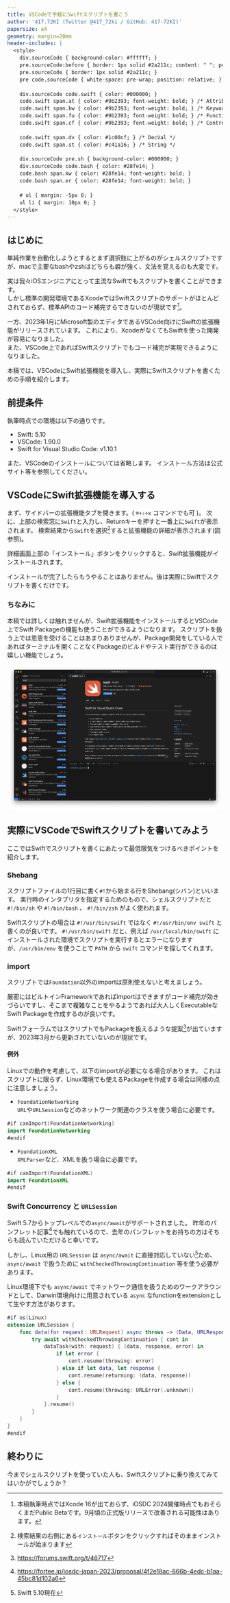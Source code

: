 ```yaml
---
title: VSCodeで手軽にSwiftスクリプトを書こう
author: '417.72KI (Twitter @417_72ki / GitHub: 417-72KI)'
papersize: a4
geometry: margin=20mm
header-includes: |
  <style>
    div.sourceCode { background-color: #ffffff; }
    pre.sourceCode:before { border: 1px solid #2a211c; content: " "; position: absolute; z-index: -1; }
    pre.sourceCode { border: 1px solid #2a211c; }
    pre code.sourceCode { white-space: pre-wrap; position: relative; }

    div.sourceCode code.swift { color: #000000; }
    code.swift span.at { color: #9b2393; font-weight: bold; } /* Attribute */
    code.swift span.kw { color: #9b2393; font-weight: bold; } /* Keyword */
    code.swift span.fu { color: #9b2393; font-weight: bold; } /* Function */
    code.swift span.cf { color: #9b2393; font-weight: bold; } /* ControlFlow */

    code.swift span.dv { color: #1c00cf; } /* DecVal */
    code.swift span.st { color: #c41a16; } /* String */

    div.sourceCode pre.sh { background-color: #000000; }
    div.sourceCode code.bash { color: #28fe14; }
    code.bash span.kw { color: #28fe14; font-weight: bold; }
    code.bash span.er { color: #28fe14; font-weight: bold; }

    # ul { margin: -5px 0; }
    ul li { margin: 10px 0; }
  </style>
---
```


## はじめに
単純作業を自動化しようとするとまず選択肢に上がるのがシェルスクリプトですが、macで主要なbashやzshはどちらも癖が強く、文法を覚えるのも大変です。  

実は我々iOSエンジニアにとって主流なSwiftでもスクリプトを書くことができます。  
しかし標準の開発環境であるXcodeではSwiftスクリプトのサポートがほとんどされておらず、標準APIのコード補完すらできないのが現状です[^1]。

[^1]: 本稿執筆時点ではXcode 16が出ておらず、iOSDC 2024開催時点でもおそらくまだPublic Betaです。9月頃の正式版リリースで改善される可能性はあります。

一方、2023年1月にMicrosoft製のエディタであるVSCode向けにSwiftの拡張機能がリリースされています。
これにより、XcodeがなくてもSwiftを使った開発が容易になりました。  
また、VSCode上であればSwiftスクリプトでもコード補完が実現できるようになりました。

本稿では、VSCodeにSwift拡張機能を導入し、実際にSwiftスクリプトを書くための手順を紹介します。


## 前提条件

執筆時点での環境は以下の通りです。

- Swift: 5.10
- VSCode: 1.90.0
- Swift for Visual Studio Code: v1.10.1

また、VSCodeのインストールについては省略します。
インストール方法は公式サイト等を参照してください。

## VSCodeにSwift拡張機能を導入する
まず、サイドバーの拡張機能タブを開きます。( `⌘+⇧+x` コマンドでも可 )。
次に、上部の検索窓に`Swift`と入力し、Returnキーを押すと一番上に`Swift`が表示されます。
検索結果から`Swift`を選択[^2]すると拡張機能の詳細が表示されます(図参照)。

詳細画面上部の「インストール」ボタンをクリックすると、Swift拡張機能がインストールされます。

[^2]: 検索結果の右側にある`インストール`ボタンをクリックすればそのままインストールが始まります

インストールが完了したらもうやることはありません。後は実際にSwiftでスクリプトを書くだけです。

### ちなみに

本稿では詳しくは触れませんが、Swift拡張機能をインストールするとVSCode上でSwift Packageの機能も使うことができるようになります。
スクリプトを扱う上では恩恵を受けることはあまりありませんが、Package開発をしている人であればターミナルを開くことなくPackageのビルドやテスト実行ができるのは嬉しい機能でしょう。

![図: Swift for Visual Studio Code](./images/01_vscode.png)


## 実際にVSCodeでSwiftスクリプトを書いてみよう

ここではSwiftでスクリプトを書くにあたって最低限気をつけるべきポイントを紹介します。

### Shebang
スクリプトファイルの1行目に書く`#!`から始まる行をShebang(シバン)といいます。
実行時のインタプリタを指定するためのもので、シェルスクリプトだと `#!/bin/sh` や `#!/bin/bash` 、 `#!/bin/zsh` がよく使われます。

Swiftスクリプトの場合は `#!/usr/bin/swift` ではなく `#!/usr/bin/env swift` と書くのが良いです。
`#!/usr/bin/swift` だと、例えば `/usr/local/bin/swift` にインストールされた環境でスクリプトを実行するとエラーになりますが、`/usr/bin/env` を使うことで `PATH` から `swift` コマンドを探してくれます。

### import
スクリプトでは`Foundation`以外のimportは原則使えないと考えましょう。

厳密にはビルトインFrameworkであればimportはできますがコード補完が効きづらいですし、そこまで複雑なことをやるようであれば大人しくExecutableなSwift Packageを作成するのが良いです。

SwiftフォーラムではスクリプトでもPackageを扱えるような提案[^3]が出ていますが、2023年3月から更新されていないのが現状です。

[^3]: https://forums.swift.org/t/46717

#### 例外
Linuxでの動作を考慮して、以下のimportが必要になる場合があります。
これはスクリプトに限らず、Linux環境でも使えるPackageを作成する場合は同様の点に注意しましょう。

- `FoundationNetworking`  
`URL`や`URLSession`などのネットワーク関連のクラスを使う場合に必要です。

```swift
#if canImport(FoundationNetworking)
import FoundationNetworking
#endif
```

- `FoundationXML`  
`XMLParser`など、XMLを扱う場合に必要です。
```swift
#if canImport(FoundationXML)
import FoundationXML
#endif
```

### Swift Concurrency と `URLSession`
Swift 5.7からトップレベルでの`async/await`がサポートされました。
昨年のパンフレット記事[^4]でも触れているので、去年のパンフレットをお持ちの方はそちらも読んでいただけると幸いです。

しかし、Linux用の `URLSession` は `async/await` に直接対応していない[^5]ため、 `async/await` で扱うために `withCheckedThrowingContinuation` 等を使う必要があります。

[^4]: https://fortee.jp/iosdc-japan-2023/proposal/4f2e18ac-666b-4edc-b1aa-45bc81d102a6
[^5]: Swift 5.10現在

Linux環境下でも `async/await` でネットワーク通信を扱うためのワークアラウンドとして、Darwin環境向けに用意されている `async` なfunctionをextensionとして生やす方法があります。

```swift
#if os(Linux)
extension URLSession {
    func data(for request: URLRequest) async throws -> (Data, URLResponse) {
        try await withCheckedThrowingContinuation { cont in
            dataTask(with: request) { (data, response, error) in
                if let error {
                    cont.resume(throwing: error)
                } else if let data, let response {
                    cont.resume(returning: (data, response))
                } else {
                    cont.resume(throwing: URLError(.unknown))
                }
            }.resume()
        }
    }
}
#endif
```

## 終わりに
今までシェルスクリプトを使っていた人も、Swiftスクリプトに乗り換えてみてはいかがでしょうか？
